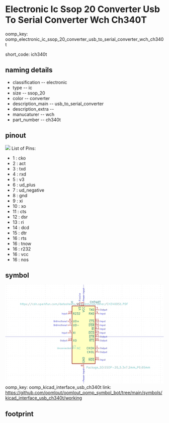# Electronic Ic Ssop 20 Converter Usb To Serial Converter Wch Ch340T
oomp_key: oomp_electronic_ic_ssop_20_converter_usb_to_serial_converter_wch_ch340t  

short_code: ich340t
## naming details
* classification -- electronic
* type -- ic
* size -- ssop_20
* color -- converter
* description_main -- usb_to_serial_converter
* description_extra -- 
* manucaturer -- wch
* part_number -- ch340t
## pinout
![](working_pinout_600.png)
List of Pins:

* 1 : cko
* 2 : act
* 3 : txd
* 4 : rxd
* 5 : v3
* 6 : ud_plus
* 7 : ud_negative
* 8 : gnd
* 9 : xi
* 10 : xo
* 11 : cts
* 12 : dsr
* 13 : ri
* 14 : dcd
* 15 : dtr
* 16 : rts
* 16 : tnow
* 16 : r232
* 16 : vcc
* 16 : nos
## symbol

![](symbol/0/working/working_600.png)  
oomp_key: oomp_kicad_interface_usb_ch340t
link: https://github.com/oomlout/oomlout_oomp_symbol_bot/tree/main/symbols/kicad_interface_usb_ch340t/working


## footprint
